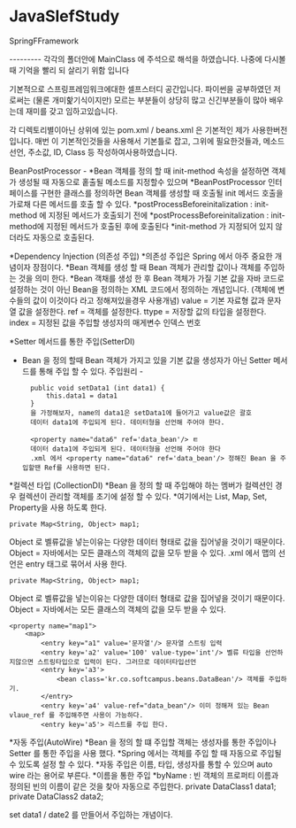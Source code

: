 # JavaSlefStudy
SpringFFramework


--------- 각각의 폴더안에 MainClass 에 주석으로 해석을 하였습니다. 나중에 다시볼때 기억을 빨리 되 살리기 위함 입니다 



기본적으로 스프링프레임워크에대한 셀프스터디 공간입니다.
파이썬을 공부하였던 저로써는 (물론 개미핥기식이지만)
모르는 부분들이 상당히 많고 신긴부분들이 많아 배우는데 재미를 갖고 임하고있습니다.


각 디렉토리별이아닌 상위에 있는 pom.xml / beans.xml 은 기본적인 제가 사용한버전입니다.
매번 이 기본적인것들을 사용해서 기본틀로 잡고, 그위에 필요한것들과, 메소드 선언, 주소값, ID, Class 등 작성하여사용하였습니다.


BeanPostProcessor - 
*Bean 객체를 정의 할 때 init-method 속성을 설정하면 객체가 생성될 때 자동으로 홑출될 메소드를 지정할수 있으며
*BeanPostProcessor 인터페이스를 구현한 클래스를 정의하면 Bean 객체를 생성할 때 호출될 init 메서드 호출을 가로채 다른 메서드를 호출 할 수 있다.
*postProcessBeforeinitalization : init-method 에 지정된 메서드가 호출되기 전에
*postProcessBeforeinitalization : init-method에 지정된 메서드가 호출된 후에 호출된다
*init-method 가 지정되어 있지 않더라도 자동으로 호출된다.


*Dependency Injection (의존성 주입)
*의존성 주입은 Spring 에서 아주 중요한 개념이자 장점이다.
*Bean 객체를 생성 할 때 Bean 객체가 관리할 값이나 객체를 주입하는 것을 의미 한다.
*Bean 객채를 생성 한 후 Bean 객체가 가질 기본 값을 자바 코드로 설정하는 것이 아닌 Bean을 정의하는 XML 코드에서 정의하는 개념입니다.
(객체에 변수들의 값이 이것이다 라고 정해져있을경우 사용개념)
value = 기본 자료형 값과 문자열 값을 설정한다.
ref = 객체를 설정한다.
ttype =  저장할 값의 타입을 설정한다.
index =  지정된 값을 주입할 생성자의 매게변수 인덱스 번호 


*Setter 메서드를 통한 주입(SetterDI)
* Bean 을 정의 할때 Bean 객체가 가지고 있을 기본 값을 생성자가 아닌 Setter 메서드를 통해 주입 할 수 있다.
주입원리 - 
		<property name="data1" value="100"/>
		
		public void setData1 (int data1) {
			this.data1 = data1
		}
		을 가정해보자, name의 data1은 setData1에 들어가고 value값은 괄호
		데이터 data1에 주입되게 된다. 데이터형을 선언해 주어야 한다.
		
		<property name="data6" ref='data_bean'/> ㅌ
		데이터 data1에 주입되게 된다. 데이터형을 선언해 주어야 한다 
		.xml 에서 <property name="data6" ref='data_bean'/> 정해진 Bean 을 주입할땐 Ref를 사용하면 된다. 



*컬렉션 타입 (CollectionDI)
*Bean 을 정의 할 때 주입해야 하는 멤버가 컬렉션인 경우 컬렉션이 관리할 객체를 초기에 설정 할 수 있다.
*여기에서는 List, Map, Set, Property을 사용 하도록 한다.

	private Map<String, Object> map1;
Object 로 벨류값을 넣는이유는 다양한 데이터 형태로 값을 집어넣을 것이기 때문이다.
Object = 자바에서는 모든 클래스의 객체의 값을 모두 받을 수 있다.
.xml 에서 맵의 선언은 entry 태그로 묶어서 사용 한다.

	private Map<String, Object> map1;
Object 로 벨류값을 넣는이유는 다양한 데이터 형태로 값을 집어넣을 것이기 때문이다.
Object = 자바에서는 모든 클래스의 객체의 값을 모두 받을 수 있다.
	
	
	<property name="map1">
		<map>
			<entry key="a1" value='문자열'/> 문자열 스트링 입력 
			<entry key='a2' value='100' value-type='int'/> 벨류 타입을 선언하지않으면 스트링타입으로 입력이 된다. 그러므로 데이터타입선언
			<entry key='a3'> 
				<bean class='kr.co.softcampus.beans.DataBean'/> 객체를 주입하기.
			</entry>
			<entry key='a4' value-ref="data_bean"/> 이미 정해져 있는 Bean vlaue_ref 를 주입해주면 사용이 가능하다.
			<entry key='a5'> 리스트를 주입 한다.


*자동 주입(AutoWire)
*Bean 을 정의 할 떄 주입할 객체는 생성자를 통한 주입이나 Setter 를 통한 주입을 사용 했다.
*Spring 에서는 객체를 주입 할 때 자동으로 주입될 수 있도록 설정 할 수 있다.
*자동 주입은 이름, 타입, 생성자를 통할 수 있으며 auto wire 라는 용어로 부른다.
*이름을 통한 주입
*byName : 빈 객체의 프로퍼티 이름과 정의된 빈의 이름이 같은 것을 찾아 자동으로 주입한다.
<bean id="data1" class="kr.co.~~~~~~dataclass1"/>	private DataClass1 data1; 
<bean id="data2" class="kr.co.~~~~~~datacalss2"/>	private DataClass2 data2;

set data1 / date2 를 만들어서 주입하는 개념이다.
